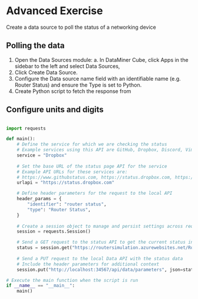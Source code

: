 # Advanced Exercise


Create a data source to poll the status of a networking device

## Polling the data

1. Open the Data Sources module:
  a. In DataMiner Cube, click Apps in the sidebar to the left and select Data Sources,
2. Click Create Data Source.
3. Configure the Data source name field with an identifiable name (e.g. Router Status) and ensure the Type is set to Python.
4. Create Python script to fetch the response from 

## Configure units and digits

```python

import requests

def main():
    # Define the service for which we are checking the status
    # Example services using this API are GitHub, Dropbox, Discord, Vimeo
    service = "Dropbox"
    
    # Set the base URL of the status page API for the service
    # Example API URLs for these services are:
    # https://www.githubstatus.com, https://status.dropbox.com, https://discordstatus.com, https://www.vimeostatus.com/
    urlapi = "https://status.dropbox.com"

    # Define header parameters for the request to the local API
    header_params = {
        "identifier": "router status",
        "type": "Router Status",
    }
    
    # Create a session object to manage and persist settings across requests
    session = requests.Session()

    # Send a GET request to the status API to get the current status in JSON format
    status = session.get("https://routersimulation.azurewebsites.net/RouterStatus")
    
    # Send a PUT request to the local Data API with the status data
    # Include the header parameters for additional context
    session.put("http://localhost:34567/api/data/parameters", json=status.json(), headers=header_params) 

# Execute the main function when the script is run
if __name__ == "__main__":
    main()
```